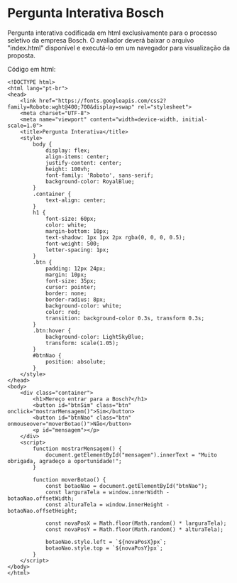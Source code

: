 # Pergunta Interativa Bosch
Pergunta interativa codificada em html exclusivamente para o processo seletivo da empresa Bosch.
O avaliador deverá baixar o arquivo "index.html" disponível e executá-lo em um navegador para visualização da proposta.

Código em html:

    <!DOCTYPE html>
    <html lang="pt-br">
    <head>
        <link href="https://fonts.googleapis.com/css2?family=Roboto:wght@400;700&display=swap" rel="stylesheet">
        <meta charset="UTF-8">
        <meta name="viewport" content="width=device-width, initial-scale=1.0">
        <title>Pergunta Interativa</title>
        <style>
            body {
                display: flex;
                align-items: center;
                justify-content: center;
                height: 100vh;
                font-family: 'Roboto', sans-serif;
                background-color: RoyalBlue;
            }
            .container {
                text-align: center;
            }
            h1 {
                font-size: 60px;
                color: white;
                margin-bottom: 10px;
                text-shadow: 1px 1px 2px rgba(0, 0, 0, 0.5);
                font-weight: 500;
                letter-spacing: 1px;
            }
            .btn {
                padding: 12px 24px;
                margin: 10px;
                font-size: 35px;
                cursor: pointer;
                border: none;
                border-radius: 8px;
                background-color: white;
                color: red;
                transition: background-color 0.3s, transform 0.3s;
            }
            .btn:hover {
                background-color: LightSkyBlue;
                transform: scale(1.05);
            }
            #btnNao {
                position: absolute;
            }
        </style>
    </head>
    <body>
        <div class="container">
            <h1>Mereço entrar para a Bosch?</h1>
            <button id="btnSim" class="btn" onclick="mostrarMensagem()">Sim</button>
            <button id="btnNao" class="btn" onmouseover="moverBotao()">Não</button>
            <p id="mensagem"></p>
        </div>
        <script>
            function mostrarMensagem() {
                document.getElementById("mensagem").innerText = "Muito obrigada, agradeço a oportunidade!";
            }
    
            function moverBotao() {
                const botaoNao = document.getElementById("btnNao");
                const larguraTela = window.innerWidth - botaoNao.offsetWidth;
                const alturaTela = window.innerHeight - botaoNao.offsetHeight;
    
                const novaPosX = Math.floor(Math.random() * larguraTela);
                const novaPosY = Math.floor(Math.random() * alturaTela);
    
                botaoNao.style.left = `${novaPosX}px`;
                botaoNao.style.top = `${novaPosY}px`;
            }
        </script>
    </body>
    </html>
